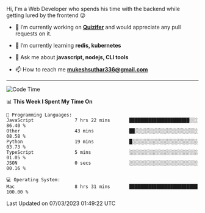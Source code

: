Hi, I'm a Web Developer who spends his time with the backend while getting lured by the frontend 😜

- 🔭 I’m currently working on **[Quizifer](https://github.com/SutharMukesh/Quizifer/)** and would appreciate any pull requests on it.

- 🌱 I’m currently learning **redis, kubernetes**

- 💬 Ask me about **javascript, nodejs, CLI tools**

- 📫 How to reach me **mukeshsuthar336@gmail.com**

---
<!--START_SECTION:waka-->
![Code Time](http://img.shields.io/badge/Code%20Time-2%2C179%20hrs%2021%20mins-blue)

📊 **This Week I Spent My Time On** 

```text
💬 Programming Languages: 
JavaScript               7 hrs 22 mins       ██████████████████████░░░   86.40 % 
Other                    43 mins             ██░░░░░░░░░░░░░░░░░░░░░░░   08.58 % 
Python                   19 mins             █░░░░░░░░░░░░░░░░░░░░░░░░   03.73 % 
TypeScript               5 mins              ░░░░░░░░░░░░░░░░░░░░░░░░░   01.05 % 
JSON                     0 secs              ░░░░░░░░░░░░░░░░░░░░░░░░░   00.16 % 

💻 Operating System: 
Mac                      8 hrs 31 mins       █████████████████████████   100.00 % 
```


 Last Updated on 07/03/2023 01:49:22 UTC
<!--END_SECTION:waka-->
